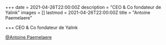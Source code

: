 +++
date = 2021-04-26T22:00:00Z
description = "CEO & Co fondateur de Yalink"
images = []
lastmod = 2021-04-26T22:00:00Z
title = "Antoine Paemelaere"

+++
CEO & Co fondateur de Yalink

[@Antoine Paemelaere](https://www.linkedin.com/feed/antoine-paemelaere)